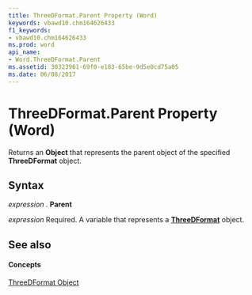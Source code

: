 ```yaml
---
title: ThreeDFormat.Parent Property (Word)
keywords: vbawd10.chm164626433
f1_keywords:
- vbawd10.chm164626433
ms.prod: word
api_name:
- Word.ThreeDFormat.Parent
ms.assetid: 30323961-69f0-e183-65be-9d5e0cd75a05
ms.date: 06/08/2017
---
```



# ThreeDFormat.Parent Property (Word)

Returns an  **Object** that represents the parent object of the specified **ThreeDFormat** object.


## Syntax

 _expression_ . **Parent**

 _expression_ Required. A variable that represents a **[ThreeDFormat](threedformat-object-word.md)** object.


## See also


#### Concepts


[ThreeDFormat Object](threedformat-object-word.md)

